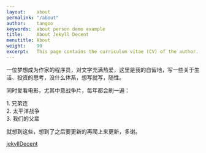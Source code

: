 ```yaml
---
layout:    about
permalink: "/about"
author:    tangoo
keywords:  about person demo example
title:     About Jekyll Decent
menutitle: About
weight:    90
excerpt:   This page contains the curriculum vitae (CV) of the author.
--- 
```

<script async defer src="https://buttons.github.io/buttons.js"></script>

一位梦想成为作家的程序员，对文字充满热爱，这里是我的自留地，写一些关于生活、投资的思考，没什么体系，想写就写，随性。

同时爱看电影，尤其中意战争片，每年都会刷一遍：
<div class="tip">
1. 兄弟连<br>
2. 太平洋战争<br>
3. 我们的父辈
</div>

就想到这些，想到了之后要更新的再爬上来更新，多谢。

<p class="github-button-container">
<a class="github-button" href="https://github.com/jwillmer/jekyllDecent" data-size="large" data-show-count="true" aria-label="Star jwillmer/jekyllDecent on GitHub">jekyllDecent</a>
</p>